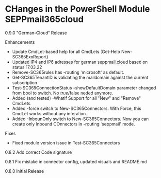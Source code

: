 # CHanges in the PowerShell Module SEPPmail365cloud

0.9.0   "German-Cloud" Release

Enhancements

- Update CmdLet-based help for all CmdLets (Get-Help New-SC365ExoReport)
- Updated IP4 and IP6 adresses for german seppmail.cloud based on status 17.03.22
- Remove-SC365rules has -routing 'microsoft' as default.
- Get-SC365TenantID is validating the maildomain against the current subscription
- Test-SC365ConnectionStatus -showDefaultDomain parameter changed from bool to switch. No $true/$false neded anymore.
- Added (and tested) -WhatIf Support for all "New" and "Remove" CmdLets.
- Added -force switch to New-SC365Connectors. With Force, this CmdLet works without any interation.
- Added -InbounOnly switch to New-SC365Connectors. Now you can create only Inbound COnnectors in -routing 'seppmail' mode.

Fixes

- Fixed module version issue in Test-SC365Connectors

0.8.2   Add correct Code signature

0.8.1   Fix mistake in connector config, updated visuals and README.md

0.8.0   Initial Release
